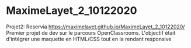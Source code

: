 # MaximeLayet_2_10122020
Projet2: Reservia
 https://maximelayet.github.io/MaximeLayet_2_10122020/
 Premier projet de dev sur le parcours OpenClassrooms.
 L'objectif était d'intégrer une maquette en HTML/CSS tout en la rendant responsive
